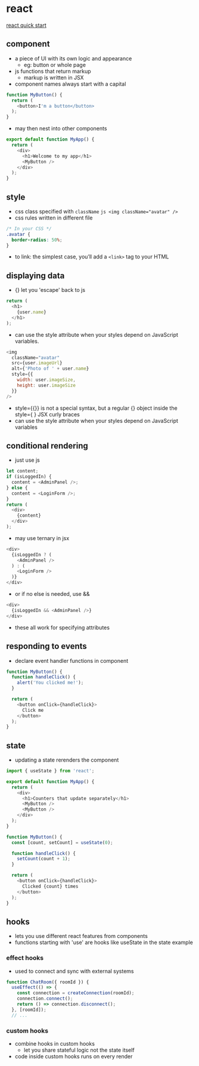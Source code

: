 # react
[react quick start](https://react.dev/learn)

## component
- a piece of UI with its own logic and appearance
  - eg: button or whole page
- js functions that return markup
  - markup is written in JSX
- component names always start with a capital
```js
function MyButton() {
  return (
    <button>I'm a button</button>
  );
}
```
- may then nest into other components
```js
export default function MyApp() {
  return (
    <div>
      <h1>Welcome to my app</h1>
      <MyButton />
    </div>
  );
}
```

## style
- css class specified with ```className```
```js <img className="avatar" /> ```
- css rules written in different file
```css
/* In your CSS */
.avatar {
  border-radius: 50%;
}
```
- to link: the simplest case, you’ll add a ```<link>``` tag to your HTML

## displaying data
- {} let you 'escape' back to js
```js
return (
  <h1>
    {user.name}
  </h1>
);
```
- can use the style attribute when your styles depend on JavaScript variables.
```js
<img
  className="avatar"
  src={user.imageUrl}
  alt={'Photo of ' + user.name}
  style={{
    width: user.imageSize,
    height: user.imageSize
  }}
/>
```
- style={{}} is not a special syntax, but a regular {} object inside the style={ } JSX curly braces
- can use the style attribute when your styles depend on JavaScript variables

## conditional rendering
- just use js
```js
let content;
if (isLoggedIn) {
  content = <AdminPanel />;
} else {
  content = <LoginForm />;
}
return (
  <div>
    {content}
  </div>
);
```
- may use ternary in jsx
```js
<div>
  {isLoggedIn ? (
    <AdminPanel />
  ) : (
    <LoginForm />
  )}
</div>
```
- or if no else is needed, use &&
```js
<div>
  {isLoggedIn && <AdminPanel />}
</div>
```
- these all work for specifying attributes

## responding to events
- declare event handler functions in component
```js
function MyButton() {
  function handleClick() {
    alert('You clicked me!');
  }

  return (
    <button onClick={handleClick}>
      Click me
    </button>
  );
}
```

## state
- updating a state rerenders the component
```js
import { useState } from 'react';

export default function MyApp() {
  return (
    <div>
      <h1>Counters that update separately</h1>
      <MyButton />
      <MyButton />
    </div>
  );
}

function MyButton() {
  const [count, setCount] = useState(0);

  function handleClick() {
    setCount(count + 1);
  }

  return (
    <button onClick={handleClick}>
      Clicked {count} times
    </button>
  );
}
```

## hooks
- lets you use different react features from components
- functions starting with 'use' are hooks like useState in the state example
### effect hooks
- used to connect and sync with external systems
```js
function ChatRoom({ roomId }) {
  useEffect(() => {
    const connection = createConnection(roomId);
    connection.connect();
    return () => connection.disconnect();
  }, [roomId]);
  // ...
```
### custom hooks
- combine hooks in custom hooks
  - let you share stateful logic not the state itself
- code inside custom hooks runs on every render

